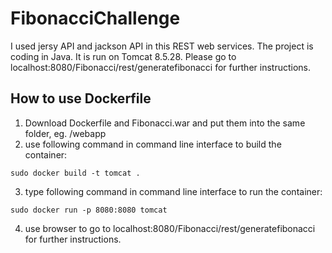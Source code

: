 # FibonacciChallenge
I used jersy API and jackson API in this REST web services. The project is coding in Java. It is run on Tomcat 8.5.28.
Please go to localhost:8080/Fibonacci/rest/generatefibonacci for further instructions.

## How to use Dockerfile
1. Download Dockerfile and Fibonacci.war and put them into the same folder, eg. /webapp
2. use following command in command line interface to build the container:
```
sudo docker build -t tomcat .
```
3. type following command in command line interface to run the container:
```
sudo docker run -p 8080:8080 tomcat
```
4. use browser to go to localhost:8080/Fibonacci/rest/generatefibonacci for further instructions.
